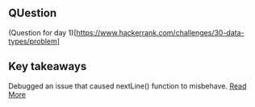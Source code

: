 ## QUestion

(Question for day 1)[https://www.hackerrank.com/challenges/30-data-types/problem]

## Key takeaways

Debugged an issue that caused nextLine() function to misbehave. [Read More](https://www.geeksforgeeks.org/why-is-scanner-skipping-nextline-after-use-of-other-next-functions/)
